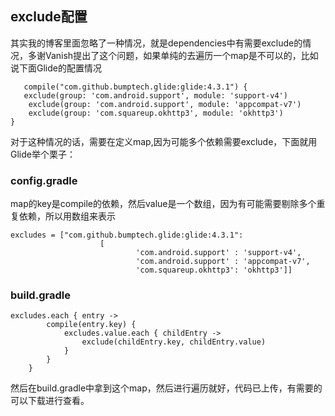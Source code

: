 
## exclude配置

其实我的博客里面忽略了一种情况，就是dependencies中有需要exclude的情况，多谢Vanish提出了这个问题，如果单纯的去遍历一个map是不可以的，比如说下面Glide的配置情况

 

       compile("com.github.bumptech.glide:glide:4.3.1") {
       exclude(group: 'com.android.support', module: 'support-v4')
        exclude(group: 'com.android.support', module: 'appcompat-v7')
        exclude(group: 'com.squareup.okhttp3', module: 'okhttp3')
    }

对于这种情况的话，需要在定义map,因为可能多个依赖需要exclude，下面就用Glide举个栗子：

###  config.gradle

map的key是compile的依赖，然后value是一个数组，因为有可能需要剔除多个重复依赖，所以用数组来表示

    excludes = ["com.github.bumptech.glide:glide:4.3.1":
                        [
                                'com.android.support' : 'support-v4',
                                'com.android.support' : 'appcompat-v7',
                                'com.squareup.okhttp3': 'okhttp3']]

### build.gradle

```
excludes.each { entry ->
        compile(entry.key) {
            excludes.value.each { childEntry ->
                exclude(childEntry.key, childEntry.value)
            }
        }
    }
```

然后在build.gradle中拿到这个map，然后进行遍历就好，代码已上传，有需要的可以下载进行查看。

